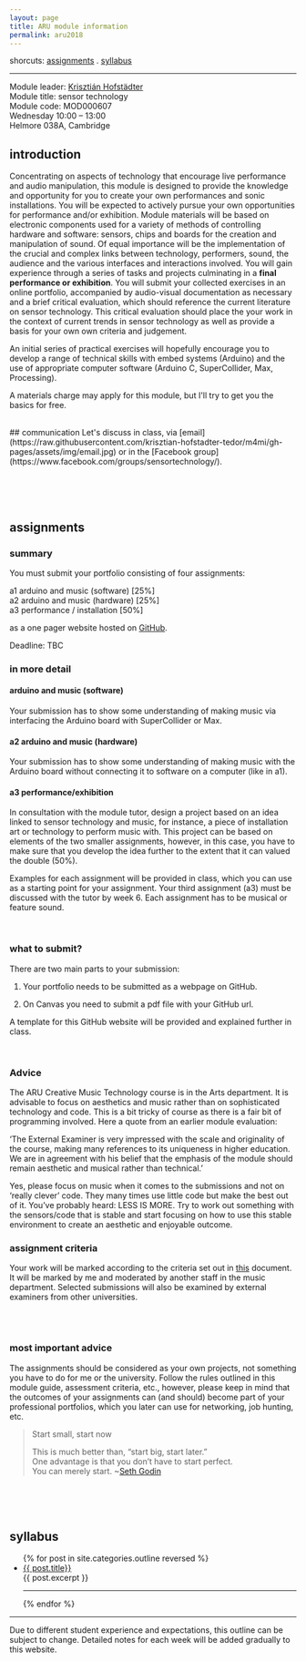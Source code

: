 ```yaml
---
layout: page
title: ARU module information
permalink: aru2018
---
```

<!--
change syllabus and outline post (minimal)
find good video submissions 2017 and before and upload to Youtube/embed if OK with student;
create GitHub template;
find Guest talk;
find job prospects;

-->


shorcuts: [assignments](#assignments) . [syllabus](#syllabus)   

---

Module leader: [Krisztián Hofstädter](https://khofstadter.info)  
Module title: sensor technology   
Module code: MOD000607   
Wednesday 10:00 – 13:00    
Helmore 038A, Cambridge
<br>
## introduction
Concentrating on aspects of technology that encourage live performance and audio manipulation, this module is designed to provide the knowledge and opportunity for you to create your own performances and sonic installations. You will be expected to actively pursue your own opportunities for performance and/or exhibition. Module materials will be based on electronic components used for a variety of methods of controlling hardware and software: sensors, chips and boards for the creation and manipulation of sound. Of equal importance will be the implementation of the crucial and complex links between technology, performers, sound, the audience and the various interfaces and interactions involved. You will gain experience through a series of tasks and projects culminating in a **final performance or exhibition**. You will submit your collected exercises in an online portfolio, accompanied by audio-visual documentation as necessary and a brief critical evaluation, which should reference the current literature on sensor technology. This critical evaluation should place the your work in the context of current trends in sensor technology as well as provide a basis for your own own criteria and judgement.

An initial series of practical exercises will hopefully encourage you to develop a range of technical skills with embed systems (Arduino) and the use of appropriate computer software (Arduino C, SuperCollider, Max, Processing).

A materials charge may apply for this module, but I'll try to get you the basics for free.

<br>
## communication
Let's discuss in class, via [email](https://raw.githubusercontent.com/krisztian-hofstadter-tedor/m4mi/gh-pages/assets/img/email.jpg) or in the [Facebook group](https://www.facebook.com/groups/sensortechnology/).

<br><br><br>

<a name="assignments"></a>
## assignments
### summary
You must submit your portfolio consisting of four assignments:

a1 arduino and music (software) [25%]  
a2 arduino and music (hardware) [25%]   
a3 performance / installation [50%]

as a one pager website hosted on [GitHub](https://github.com/).

Deadline: TBC
<br>

### in more detail

#### arduino and music (software)
Your submission has to show some understanding of making music via interfacing the Arduino board with SuperCollider or Max.

#### a2 arduino and music (hardware)
Your submission has to show some understanding of making music with the Arduino board without connecting it to software on a computer (like in a1).

#### a3 performance/exhibition
In consultation with the module tutor, design a project based on an idea linked to sensor technology and music, for instance, a piece of installation art or technology to perform music with. This project can be based on elements of the two smaller assignments, however, in this case, you have to make sure that you develop the idea further to the extent that it can valued the double (50%).
<br>

Examples for each assignment will be provided in class, which you can use as a starting point for your assignment. Your third assignment (a3) must be discussed with the tutor by week 6. Each assignment has to be musical or feature sound.

<br>


### what to submit?

There are two main parts to your submission:

1) Your portfolio needs to be submitted as a webpage on GitHub.

2) On Canvas you need to submit a pdf file with your GitHub url.

A template for this GitHub website will be provided and explained further in class.

<br>

### Advice

The ARU Creative Music Technology course is in the Arts department. It is advisable to focus on aesthetics and music rather than on sophisticated technology and code. This is a bit tricky of course as there is a fair bit of programming involved. Here a quote from an earlier module evaluation:

‘The External Examiner is very impressed with the scale and originality of the course, making many references to its uniqueness in higher education. We are in agreement with his belief that the emphasis of the module should remain aesthetic and musical rather than technical.’

Yes, please focus on music when it comes to the submissions and not on ‘really clever’ code. They many times use little code but make the best out of it. You’ve probably heard: LESS IS MORE. Try to work out something with the sensors/code that is stable and start focusing on how to use this stable environment to create an aesthetic and enjoyable outcome.

### assignment criteria
Your work will be marked according to the criteria set out in [this](https://github.com/krisztian-hofstadter-tedor/m4mi/blob/gh-pages/assets/txt/marking_criteria.pdf) document. It will be marked by me and moderated by another staff in the music department. Selected submissions will also be examined by external examiners from other universities.

<br><br>

### most important advice
The assignments should be considered as your own projects, not something you have to do for me or the university. Follow the rules outlined in this module guide, assessment criteria, etc., however, please keep in mind that the outcomes of your assignments can (and should) become part of your professional portfolios, which you later can use for networking, job hunting, etc.

> Start small, start now   
>    
> This is much better than, “start big, start later.”   
> One advantage is that you don’t have to start perfect.   
> You can merely start. ~[Seth Godin](https://seths.blog/)

<br><br><br>

<a name="syllabus"></a>
## syllabus

<ul class="myposts">
{% for post in site.categories.outline reversed %}
    <li><a href="{{ post.url }}">{{ post.title}}</a>
    </li>
      {{ post.excerpt }}
      <hr>
{% endfor %}
</ul>

---

Due to different student experience and expectations, this outline can be subject to change. Detailed notes for each week will be added gradually to this website.
